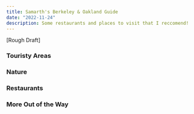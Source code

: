 ```yaml
---
title: Samarth's Berkeley & Oakland Guide
date: "2022-11-24"
description: Some restaurants and places to visit that I reccomend!
---
```


[Rough Draft]

### Touristy Areas

### Nature

### Restaurants

### More Out of the Way
